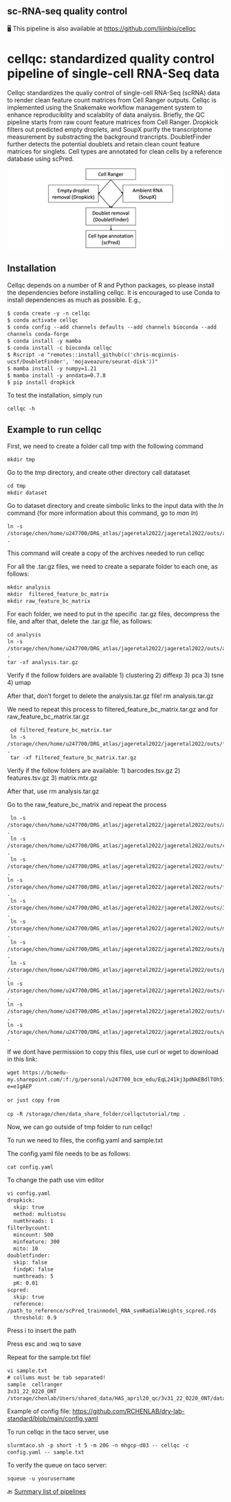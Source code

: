 ## sc-RNA-seq quality control

🖥️ This pipeline is also available at https://github.com/lijinbio/cellqc

# cellqc: standardized quality control pipeline of single-cell RNA-Seq data

Cellqc standardizes the qualiy control of single-cell RNA-Seq (scRNA) data to render clean feature count matrices from Cell Ranger outputs. Cellqc is implemented using the Snakemake workflow management system to enhance reproduciblity and scalablity of data analysis. Briefly, the QC pipeline starts from raw count feature matrices from Cell Ranger. Dropkick filters out predicted empty droplets, and SoupX purify the transcriptome measurement by substracting the background trancripts. DoubletFinder further detects the potential doublets and retain clean count feature matrices for singlets. Cell types are annotated for clean cells by a reference database using scPred.

![workflow](https://github.com/RCHENLAB/dry-lab-standard/blob/main/workflow.png)

## Installation

Cellqc depends on a number of R and Python packages, so please install the dependencies before installing cellqc. It is encouraged to use Conda to install dependencies as much as possible. E.g.,

```
$ conda create -y -n cellqc
$ conda activate cellqc
$ conda config --add channels defaults --add channels bioconda --add channels conda-forge
$ conda install -y mamba
$ conda install -c bioconda cellqc 
$ Rscript -e "remotes::install_github(c('chris-mcginnis-ucsf/DoubletFinder', 'mojaveazure/seurat-disk'))"
$ mamba install -y numpy=1.21 
$ mamba install -y anndata=0.7.8 
$ pip install dropkick
```



To test the installation, simply run

```
cellqc -h
```

## Example to run cellqc 

First, we need to create a folder call tmp with the following command

```
mkdir tmp
```

Go to the *tmp* directory, and create other directory call datataset

```
cd tmp
mkdir dataset
```

Go to dataset directory and create simbolic links to the input data with the *ln* command (for more information about this command, go to *man ln*) 

```
ln -s /storage/chen/home/u247700/DRG_atlas/jageretal2022/jageretal2022/outs/analysis.tar.gz . 
```

This command will create a copy of the archives needed to run cellqc 

For all the .tar.gz files, we need to create a separate folder to each one, as follows: 

```
mkdir analysis 
mkdir  filtered_feature_bc_matrix 
mkdir raw_feature_bc_matrix 
```

For each folder, we need to put in the specific .tar.gz files, decompress the file, and after that, delete the .tar.gz file, as follows: 
```
cd analysis 
ln -s /storage/chen/home/u247700/DRG_atlas/jageretal2022/jageretal2022/outs/analysis.tar.gz . 
tar -xf analysis.tar.gz 
```

Verify if the follow folders are available 1) clustering 2) diffexp 3) pca 3) tsne 4) umap 

After that, don’t forget to delete the analysis.tar.gz file! rm analysis.tar.gz

We need to repeat this process to filtered_feature_bc_matrix.tar.gz and for raw_feature_bc_matrix.tar.gz
```
 cd filtered_feature_bc_matrix.tar
 ln -s /storage/chen/home/u247700/DRG_atlas/jageretal2022/jageretal2022/outs/filtered_feature_bc_matrix.tar.gz .
 tar -xf filtered_feature_bc_matrix.tar.gz 
```

Verify if the follow folders are available: 1) barcodes.tsv.gz 2) features.tsv.gz 3) matrix.mtx.gz 

After that, use rm analysis.tar.gz 

Go to the raw_feature_bc_matrix and repeat the process 

```
 ln -s /storage/chen/home/u247700/DRG_atlas/jageretal2022/jageretal2022/outs/analysis.tar.gz .
 ln -s /storage/chen/home/u247700/DRG_atlas/jageretal2022/jageretal2022/outs/cloupe.cloupe .
 ln -s /storage/chen/home/u247700/DRG_atlas/jageretal2022/jageretal2022/outs/filtered_feature_bc_matrix.h5 .  
ln -s /storage/chen/home/u247700/DRG_atlas/jageretal2022/jageretal2022/outs/filtered_feature_bc_matrix.tar.gz .
 ln -s /storage/chen/home/u247700/DRG_atlas/jageretal2022/jageretal2022/outs/3v3_22_389_retina_N_NeunT/metrics_summary.csv . 
 ln -s /storage/chen/home/u247700/DRG_atlas/jageretal2022/jageretal2022/outs/molecule_info.h5 . 
 ln -s /storage/chen/home/u247700/DRG_atlas/jageretal2022/jageretal2022/outs/possorted_genome_bam.bam . 
 ln -s /storage/chen/home/u247700/DRG_atlas/jageretal2022/jageretal2022/outs/possorted_genome_bam.bam.bai . 
ln -s /storage/chen/home/u247700/DRG_atlas/jageretal2022/jageretal2022/outs/raw_feature_bc_matrix.h5 .  
ln -s /storage/chen/home/u247700/DRG_atlas/jageretal2022/jageretal2022/outs/raw_feature_bc_matrix.tar.gz . 
ln -s /storage/chen/home/u247700/DRG_atlas/jageretal2022/jageretal2022/outs/web_summary.html .
```

If we dont have permission to copy this files, use curl or wget to download in this link:

```
wget https://bcmedu-my.sharepoint.com/:f:/g/personal/u247700_bcm_edu/EqL241kj3pdNkEBdlTOh5iIBnbO5cV2ulYP2FqUEn23yeQ?e=e1gAEP

or just copy from

cp -R /storage/chen/data_share_folder/cellqctutorial/tmp .
```


Now, we can go outside of tmp folder to run cellqc! 

To run we need to files, the config.yaml and sample.txt 


The config.yaml file needs to be as follows:

```
cat config.yaml 
```  

To change the path use vim editor 

```
vi config.yaml
dropkick:
  skip: true
  method: multiotsu
  numthreads: 1
filterbycount:
  mincount: 500
  minfeature: 300
  mito: 10
doubletfinder:
  skip: false
  findpK: false
  numthreads: 5
  pK: 0.01
scpred:
  skip: true
  reference: /path_to_reference/scPred_trainmodel_RNA_svmRadialWeights_scpred.rds
  threshold: 0.9
```  
  

Press i to insert the path  

Press esc and  :wq to save

Repeat for the sample.txt file! 

```
vi sample.txt
# collums must be tab separated!
sample	cellranger
3v31_22_0220_ONT	/storage/chenlab/Users/shared_data/HAS_april20_qc/3v31_22_0220_ONT/dataset
```


Example of config file: <https://github.com/RCHENLAB/dry-lab-standard/blob/main/config.yaml>

To run cellqc in the taco server, use 

```
slurmtaco.sh -p short -t 5 -m 20G -n mhgcp-d03 -- cellqc -c config.yaml -- sample.txt

```  

To verify the queue on taco server: 

```
squeue -u yourusername
```   


🔙 [Summary list of pipelines](https://github.com/RCHENLAB/dry-lab-standard/wiki)

